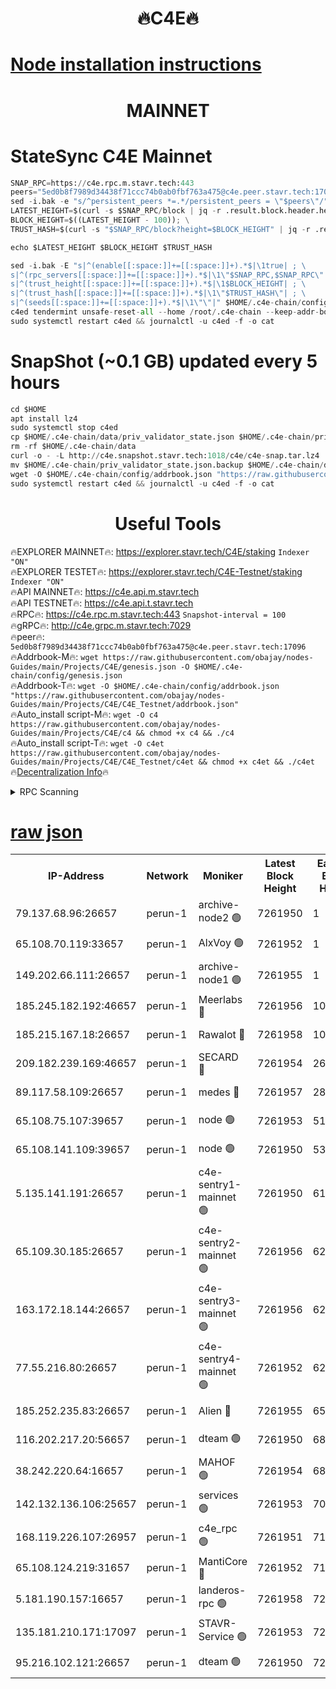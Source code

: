 <h1 align="center"> 🔥C4E🔥</h1>

[Node installation instructions](https://github.com/obajay/nodes-Guides/tree/main/Projects/C4E)
=

<h1 align="center"> MAINNET</h1>

# StateSync C4E Mainnet
```python
SNAP_RPC=https://c4e.rpc.m.stavr.tech:443
peers="5ed0b8f7989d34438f71ccc74b0ab0fbf763a475@c4e.peer.stavr.tech:17096"
sed -i.bak -e "s/^persistent_peers *=.*/persistent_peers = \"$peers\"/" $HOME/.c4e-chain/config/config.toml
LATEST_HEIGHT=$(curl -s $SNAP_RPC/block | jq -r .result.block.header.height); \
BLOCK_HEIGHT=$((LATEST_HEIGHT - 100)); \
TRUST_HASH=$(curl -s "$SNAP_RPC/block?height=$BLOCK_HEIGHT" | jq -r .result.block_id.hash)

echo $LATEST_HEIGHT $BLOCK_HEIGHT $TRUST_HASH

sed -i.bak -E "s|^(enable[[:space:]]+=[[:space:]]+).*$|\1true| ; \
s|^(rpc_servers[[:space:]]+=[[:space:]]+).*$|\1\"$SNAP_RPC,$SNAP_RPC\"| ; \
s|^(trust_height[[:space:]]+=[[:space:]]+).*$|\1$BLOCK_HEIGHT| ; \
s|^(trust_hash[[:space:]]+=[[:space:]]+).*$|\1\"$TRUST_HASH\"| ; \
s|^(seeds[[:space:]]+=[[:space:]]+).*$|\1\"\"|" $HOME/.c4e-chain/config/config.toml
c4ed tendermint unsafe-reset-all --home /root/.c4e-chain --keep-addr-book
sudo systemctl restart c4ed && journalctl -u c4ed -f -o cat
```
# SnapShot (~0.1 GB) updated every 5 hours
```python
cd $HOME
apt install lz4
sudo systemctl stop c4ed
cp $HOME/.c4e-chain/data/priv_validator_state.json $HOME/.c4e-chain/priv_validator_state.json.backup
rm -rf $HOME/.c4e-chain/data
curl -o - -L http://c4e.snapshot.stavr.tech:1018/c4e/c4e-snap.tar.lz4 | lz4 -c -d - | tar -x -C $HOME/.c4e-chain --strip-components 2
mv $HOME/.c4e-chain/priv_validator_state.json.backup $HOME/.c4e-chain/data/priv_validator_state.json
wget -O $HOME/.c4e-chain/config/addrbook.json "https://raw.githubusercontent.com/obajay/nodes-Guides/main/Projects/C4E/addrbook.json"
sudo systemctl restart c4ed && journalctl -u c4ed -f -o cat
```
 <h1 align="center"> Useful Tools</h1>

🔥EXPLORER MAINNET🔥:  https://explorer.stavr.tech/C4E/staking            `Indexer "ON"` \
🔥EXPLORER TESTET🔥:   https://explorer.stavr.tech/C4E-Testnet/staking     `Indexer "ON"` \
🔥API MAINNET🔥:       https://c4e.api.m.stavr.tech \
🔥API TESTNET🔥:       https://c4e.api.t.stavr.tech \
🔥RPC🔥:               https://c4e.rpc.m.stavr.tech:443                  `Snapshot-interval = 100` \
🔥gRPC🔥:              http://c4e.grpc.m.stavr.tech:7029 \
🔥peer🔥:              `5ed0b8f7989d34438f71ccc74b0ab0fbf763a475@c4e.peer.stavr.tech:17096` \
🔥Addrbook-M🔥:    ```wget https://raw.githubusercontent.com/obajay/nodes-Guides/main/Projects/C4E/genesis.json -O $HOME/.c4e-chain/config/genesis.json``` \
🔥Addrbook-T🔥:    ```wget -O $HOME/.c4e-chain/config/addrbook.json "https://raw.githubusercontent.com/obajay/nodes-Guides/main/Projects/C4E/C4E_Testnet/addrbook.json"``` \
🔥Auto_install script-M🔥: ```wget -O c4 https://raw.githubusercontent.com/obajay/nodes-Guides/main/Projects/C4E/c4 && chmod +x c4 && ./c4``` \
🔥Auto_install script-T🔥: ```wget -O c4et https://raw.githubusercontent.com/obajay/nodes-Guides/main/Projects/C4E/C4E_Testnet/c4et && chmod +x c4et && ./c4et``` \
🔥[Decentralization Info](https://github.com/obajay/StateSync-snapshots/tree/main/Projects/C4E/Decentralization)🔥




<details>
<summary>RPC Scanning</summary>

<h2 align="center"> We scan nodes in real time every 4 hours. And we provide the final result of RPC endpoints.
We cannot influence the operation of these nodes in any way. </h2>


```python
If Voting Power is higher than 0 --> then the Node is a validator of the network and may be subject to attack and be a potential threat to the chain.
```
```python
We marked such validators with a red symbol
```

</details>

[raw json](https://rpc-check.c4e.stavr.tech/c4e/rpc-c4e-result.json)
=



<table><tr><th>IP-Address</th><th>Network</th><th>Moniker</th><th>Latest Block Height</th><th>Earliest Block Height</th><th>Catching Up</th><th>Tx Index</th><th>Voting Power</th><th>Scan Time</th></tr><tr><td>79.137.68.96:26657</td><td>perun-1</td><td>archive-node2 🟢</td><td>7261950</td><td>1</td><td>False</td><td>on</td><td>0</td><td>2024-02-20T19:44:52.816266529UTC</td></tr><tr><td>65.108.70.119:33657</td><td>perun-1</td><td>AlxVoy 🟢</td><td>7261952</td><td>1</td><td>False</td><td>on</td><td>0</td><td>2024-02-20T19:45:06.696950907UTC</td></tr><tr><td>149.202.66.111:26657</td><td>perun-1</td><td>archive-node1 🟢</td><td>7261955</td><td>1</td><td>False</td><td>on</td><td>0</td><td>2024-02-20T19:45:23.340053507UTC</td></tr><tr><td>185.245.182.192:46657</td><td>perun-1</td><td>Meerlabs 🔴</td><td>7261956</td><td>1051501</td><td>False</td><td>on</td><td>344602</td><td>2024-02-20T19:45:30.756690748UTC</td></tr><tr><td>185.215.167.18:26657</td><td>perun-1</td><td>Rawalot 🔴</td><td>7261958</td><td>1090501</td><td>False</td><td>on</td><td>450004</td><td>2024-02-20T19:45:42.326851361UTC</td></tr><tr><td>209.182.239.169:46657</td><td>perun-1</td><td>SECARD 🔴</td><td>7261954</td><td>2616101</td><td>False</td><td>off</td><td>749302</td><td>2024-02-20T19:45:18.602653411UTC</td></tr><tr><td>89.117.58.109:26657</td><td>perun-1</td><td>medes 🔴</td><td>7261957</td><td>2826001</td><td>False</td><td>off</td><td>890948</td><td>2024-02-20T19:45:37.570826939UTC</td></tr><tr><td>65.108.75.107:39657</td><td>perun-1</td><td>node 🟢</td><td>7261953</td><td>5198801</td><td>False</td><td>on</td><td>0</td><td>2024-02-20T19:45:09.734849371UTC</td></tr><tr><td>65.108.141.109:39657</td><td>perun-1</td><td>node 🟢</td><td>7261950</td><td>5303301</td><td>False</td><td>on</td><td>0</td><td>2024-02-20T19:44:55.221547392UTC</td></tr><tr><td>5.135.141.191:26657</td><td>perun-1</td><td>c4e-sentry1-mainnet 🟢</td><td>7261950</td><td>6198001</td><td>False</td><td>on</td><td>0</td><td>2024-02-20T19:44:51.910242570UTC</td></tr><tr><td>65.109.30.185:26657</td><td>perun-1</td><td>c4e-sentry2-mainnet 🟢</td><td>7261956</td><td>6238301</td><td>False</td><td>on</td><td>0</td><td>2024-02-20T19:45:30.363460507UTC</td></tr><tr><td>163.172.18.144:26657</td><td>perun-1</td><td>c4e-sentry3-mainnet 🟢</td><td>7261956</td><td>6239001</td><td>False</td><td>on</td><td>0</td><td>2024-02-20T19:45:31.054372800UTC</td></tr><tr><td>77.55.216.80:26657</td><td>perun-1</td><td>c4e-sentry4-mainnet 🟢</td><td>7261952</td><td>6241001</td><td>False</td><td>on</td><td>0</td><td>2024-02-20T19:45:06.361433592UTC</td></tr><tr><td>185.252.235.83:26657</td><td>perun-1</td><td>Alien 🔴</td><td>7261955</td><td>6502501</td><td>False</td><td>on</td><td>648179</td><td>2024-02-20T19:45:23.716996080UTC</td></tr><tr><td>116.202.217.20:56657</td><td>perun-1</td><td>dteam 🟢</td><td>7261950</td><td>6800901</td><td>False</td><td>on</td><td>0</td><td>2024-02-20T19:44:52.155051209UTC</td></tr><tr><td>38.242.220.64:16657</td><td>perun-1</td><td>MAHOF 🟢</td><td>7261954</td><td>6885501</td><td>False</td><td>on</td><td>0</td><td>2024-02-20T19:45:20.950694745UTC</td></tr><tr><td>142.132.136.106:25657</td><td>perun-1</td><td>services 🟢</td><td>7261953</td><td>7012001</td><td>False</td><td>on</td><td>0</td><td>2024-02-20T19:45:09.380596250UTC</td></tr><tr><td>168.119.226.107:26957</td><td>perun-1</td><td>c4e_rpc 🟢</td><td>7261951</td><td>7161951</td><td>False</td><td>on</td><td>0</td><td>2024-02-20T19:44:59.566762641UTC</td></tr><tr><td>65.108.124.219:31657</td><td>perun-1</td><td>MantiCore 🔴</td><td>7261952</td><td>7161952</td><td>False</td><td>off</td><td>729317</td><td>2024-02-20T19:45:06.024408812UTC</td></tr><tr><td>5.181.190.157:16657</td><td>perun-1</td><td>landeros-rpc 🟢</td><td>7261958</td><td>7252001</td><td>False</td><td>on</td><td>0</td><td>2024-02-20T19:45:42.018912043UTC</td></tr><tr><td>135.181.210.171:17097</td><td>perun-1</td><td>STAVR-Service 🟢</td><td>7261953</td><td>7260301</td><td>False</td><td>on</td><td>0</td><td>2024-02-20T19:45:10.078011067UTC</td></tr><tr><td>95.216.102.121:26657</td><td>perun-1</td><td>dteam 🟢</td><td>7261950</td><td>7261501</td><td>False</td><td>on</td><td>0</td><td>2024-02-20T19:44:52.501911601UTC</td></tr></table>
